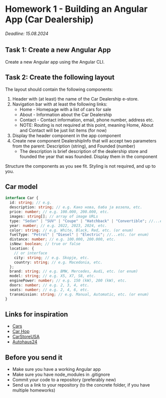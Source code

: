 # Homework 1 - Building an Angular App (Car Dealership)

###### Deadline: 15.08.2024

## Task 1: Create a new Angular App

Create a new Angular app using the Angular CLI.

## Task 2: Create the following layout

The layout should contain the following components:

1. Header with (at least) the name of the Car Dealership e-store.
2. Navigation bar with at least the following links:
   - Home - Homepage with a list of cars for sale
   - About - Information about the Car Dealership
   - Contact - Contact information, email, phone number, address etc.
   - NOTE: Routing is not required at this point, meaning Home, About and Contact will be just list items (for now)
3. Display the header component in the app component
4. Create new component DealershipInfo that will accept two parameters from the parent: Description (string), and Founded (number)
   - The description is brief description of the dealership store and founded the year that was founded. Display them in the component

Structure the components as you see fit. Styling is not required, and up to you.

## Car model

```ts
interface Car {
  id: string; // e.g.
  description: string; // e.g. Како нова, баба ја возела, etc.
  price: number; // e.g. 100.000, 200.000, etc.
  images: string[]; // array of image URLs
  type: "Sedan" | "SUV" | "Coupe" | "Hatchback" | "Convertible"; //...etc. (or enum)
  year: number; // e.g. 2022, 2023, 2024, etc.
  color: string; // e.g. White, Black, Red, etc. (or enum)
  fuelType: "Petrol" | "Diesel" | "Electric"; //...etc. (or enum)
  distance: number; // e.g. 100.000, 200.000, etc.
  isNew: boolean; // true or false
  location: {
    // or interface
    city: string; // e.g. Skopje, etc.
    country: string; // e.g. Macedonia, etc.
  };
  brand: string; // e.g. BMW, Mercedes, Audi, etc. (or enum)
  model: string; // e.g. X5, X7, S8, etc.
  enginePower: number; // e.g. 150 (kW), 200 (kW), etc.
  doors: number; // e.g. 2, 3, 4, etc.
  seats: number; // e.g. 2, 4, 6, etc.
  transmission: string; // e.g. Manual, Automatic, etc. (or enum)
}
```

## Links for inspiration

- [Cars](https://www.cars.com/)
- [Car Hop](https://www.carhop.com/)
- [CarStoreUSA](https://www.carstoreusa.com/)
- [Autohaus24](https://www.autohaus24.de/)

## Before you send it

- Make sure you have a working Angular app
- Make sure you have node_modules in .gitignore
- Commit your code to a repository (preferably new)
- Send us a link to your repository (to the concrete folder, if you have multiple homeworks)

